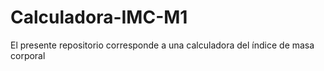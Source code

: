 # Calculadora-IMC-M1
El presente repositorio corresponde a una calculadora del índice de masa corporal
